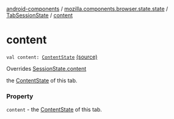 [android-components](../../index.md) / [mozilla.components.browser.state.state](../index.md) / [TabSessionState](index.md) / [content](./content.md)

# content

`val content: `[`ContentState`](../-content-state/index.md) [(source)](https://github.com/mozilla-mobile/android-components/blob/master/components/browser/state/src/main/java/mozilla/components/browser/state/state/TabSessionState.kt#L27)

Overrides [SessionState.content](../-session-state/content.md)

the [ContentState](../-content-state/index.md) of this tab.

### Property

`content` - the [ContentState](../-content-state/index.md) of this tab.